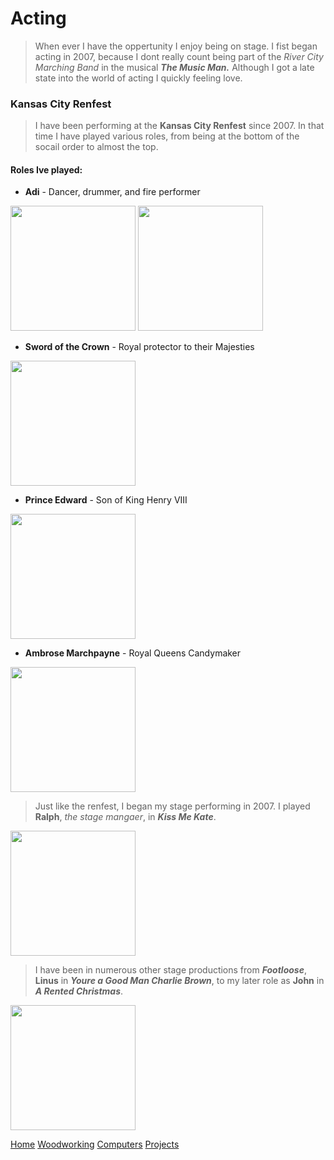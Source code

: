 # Acting

>When ever I have the oppertunity I enjoy being on stage. I fist began acting in 2007,
because I dont really count being part of the _River City Marching Band_ in the musical **_The Music Man._** 
Although I got a late state into the world of acting I quickly feeling love. 

### Kansas City Renfest

>I have been performing at the **Kansas City Renfest** since 2007. In that time I have played various roles, 
from being at the bottom of the socail order to almost the top.

#### Roles Ive played:

  + **Adi** - Dancer, drummer, and fire performer

<img src="https://user-images.githubusercontent.com/89314862/138538505-0c261b06-c14d-41ab-9c9c-c1fe15722196.jpg" width="200" height="200">

<img src="https://user-images.githubusercontent.com/89314862/138538502-e009ae7d-43d4-44a0-b8d5-4952ba813532.jpg" width="200" height="200">

  + **Sword of the Crown** - Royal protector to their Majesties

<img src="https://user-images.githubusercontent.com/89314862/138538508-f97ad83d-21a9-4f3b-8380-9806ecc310c5.jpg" width="200" height="200">

  + **Prince Edward** - Son of King Henry VIII

<img src="https://user-images.githubusercontent.com/89314862/138538490-599a75d1-1237-412c-b66d-96fa2b67299d.jpg" width="200" height="200">

  + **Ambrose Marchpayne** - Royal Queens Candymaker

<img src="https://user-images.githubusercontent.com/89314862/138538499-ef458ac9-f487-4cfc-895a-1353d1bda0bd.jpg" width="200" height="200">

>Just like the renfest, I began my stage performing in 2007. I played **Ralph**, _the stage mangaer_, in **_Kiss Me Kate_**.

<img src="https://user-images.githubusercontent.com/89314862/138538488-dbce943e-3c91-4ff5-93b9-d599ea93cc00.jpg" width="200" height="200">

>I have been in numerous other stage productions from **_Footloose_**, **Linus** in **_Youre a Good Man Charlie Brown_**, to my later role as **John** in **_A Rented Christmas_**.

<img src="https://user-images.githubusercontent.com/89314862/138538495-50b50415-2132-495a-b7fc-2c528e5faa44.jpg" width="200" height="200">

[Home](readme.md)    [Woodworking](Woodworking)   [Computers](Computers)  [Projects](CodingProjects)
